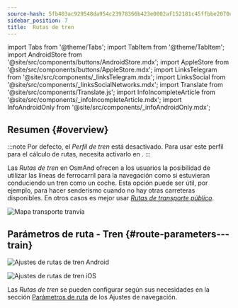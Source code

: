 ```yaml
---
source-hash: 5fb403ac929548da954c23978366b423e0002af152181c45ffbbe2070e386dcc
sidebar_position: 7
title:  Rutas de tren
---
```

import Tabs from '@theme/Tabs';
import TabItem from '@theme/TabItem';
import AndroidStore from '@site/src/components/buttons/AndroidStore.mdx';
import AppleStore from '@site/src/components/buttons/AppleStore.mdx';
import LinksTelegram from '@site/src/components/_linksTelegram.mdx';
import LinksSocial from '@site/src/components/_linksSocialNetworks.mdx';
import Translate from '@site/src/components/Translate.js';
import InfoIncompleteArticle from '@site/src/components/_infoIncompleteArticle.mdx';
import InfoAndroidOnly from '@site/src/components/_infoAndroidOnly.mdx';




## Resumen {#overview}

:::note
Por defecto, el *Perfil de tren* está desactivado. Para usar este perfil para el cálculo de rutas, necesita activarlo en *<Translate android="true" ids="shared_string_menu,shared_string_settings,application_profiles"/>*.
:::

Las *Rutas de tren* en OsmAnd ofrecen a los usuarios la posibilidad de utilizar las líneas de ferrocarril para la navegación como si estuvieran conduciendo un tren como un coche. Esta opción puede ser útil, por ejemplo, para hacer senderismo cuando no hay otras carreteras disponibles. En otros casos es mejor usar *[Rutas de transporte público](./public-transport-navigation.md)*.  

![Mapa transporte tranvía](@site/static/img/navigation/routing/train_routing_overview.png)


## Parámetros de ruta - Tren {#route-parameters---train}

<Tabs groupId="operating-systems" queryString="current-os">

<TabItem value="android" label="Android">  

![Ajustes de rutas de tren Android](@site/static/img/navigation/routing/train_routing_andr.png)  

</TabItem>

<TabItem value="ios" label="iOS">

![Ajustes de rutas de tren iOS](@site/static/img/navigation/routing/train_routing_ios.png)  

</TabItem>

</Tabs>

Las *Rutas de tren* se pueden configurar según sus necesidades en la sección [Parámetros de ruta](../guidance/navigation-settings.md#route-parameters) de los Ajustes de navegación.